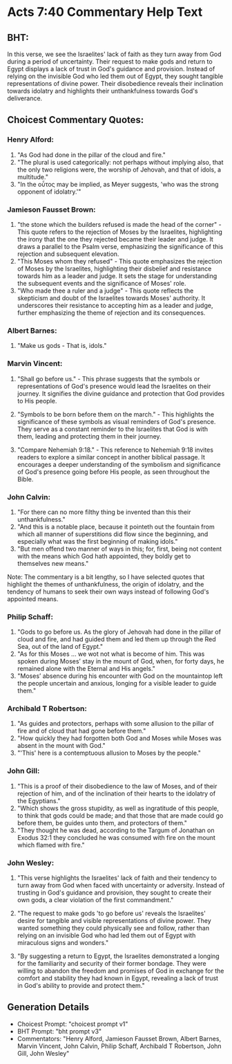 # Acts 7:40 Commentary Help Text

## BHT:
In this verse, we see the Israelites' lack of faith as they turn away from God during a period of uncertainty. Their request to make gods and return to Egypt displays a lack of trust in God's guidance and provision. Instead of relying on the invisible God who led them out of Egypt, they sought tangible representations of divine power. Their disobedience reveals their inclination towards idolatry and highlights their unthankfulness towards God's deliverance.

## Choicest Commentary Quotes:
### Henry Alford:
1. "As God had done in the pillar of the cloud and fire."
2. "The plural is used categorically: not perhaps without implying also, that the only two religions were, the worship of Jehovah, and that of idols, a multitude."
3. "In the οὗτος may be implied, as Meyer suggests, 'who was the strong opponent of idolatry.'"

### Jamieson Fausset Brown:
1. "the stone which the builders refused is made the head of the corner" - This quote refers to the rejection of Moses by the Israelites, highlighting the irony that the one they rejected became their leader and judge. It draws a parallel to the Psalm verse, emphasizing the significance of this rejection and subsequent elevation.
2. "This Moses whom they refused" - This quote emphasizes the rejection of Moses by the Israelites, highlighting their disbelief and resistance towards him as a leader and judge. It sets the stage for understanding the subsequent events and the significance of Moses' role.
3. "Who made thee a ruler and a judge" - This quote reflects the skepticism and doubt of the Israelites towards Moses' authority. It underscores their resistance to accepting him as a leader and judge, further emphasizing the theme of rejection and its consequences.

### Albert Barnes:
1. "Make us gods - That is, idols."

### Marvin Vincent:
1. "Shall go before us." - This phrase suggests that the symbols or representations of God's presence would lead the Israelites on their journey. It signifies the divine guidance and protection that God provides to His people.

2. "Symbols to be born before them on the march." - This highlights the significance of these symbols as visual reminders of God's presence. They serve as a constant reminder to the Israelites that God is with them, leading and protecting them in their journey.

3. "Compare Nehemiah 9:18." - This reference to Nehemiah 9:18 invites readers to explore a similar concept in another biblical passage. It encourages a deeper understanding of the symbolism and significance of God's presence going before His people, as seen throughout the Bible.

### John Calvin:
1. "For there can no more filthy thing be invented than this their unthankfulness."
2. "And this is a notable place, because it pointeth out the fountain from which all manner of superstitions did flow since the beginning, and especially what was the first beginning of making idols."
3. "But men offend two manner of ways in this; for, first, being not content with the means which God hath appointed, they boldly get to themselves new means."

Note: The commentary is a bit lengthy, so I have selected quotes that highlight the themes of unthankfulness, the origin of idolatry, and the tendency of humans to seek their own ways instead of following God's appointed means.

### Philip Schaff:
1. "Gods to go before us. As the glory of Jehovah had done in the pillar of cloud and fire, and had guided them and led them up through the Red Sea, out of the land of Egypt."
2. "As for this Moses ... we wot not what is become of him. This was spoken during Moses’ stay in the mount of God, when, for forty days, he remained alone with the Eternal and His angels."
3. "Moses’ absence during his encounter with God on the mountaintop left the people uncertain and anxious, longing for a visible leader to guide them."

### Archibald T Robertson:
1. "As guides and protectors, perhaps with some allusion to the pillar of fire and of cloud that had gone before them."
2. "How quickly they had forgotten both God and Moses while Moses was absent in the mount with God."
3. "'This' here is a contemptuous allusion to Moses by the people."

### John Gill:
1. "This is a proof of their disobedience to the law of Moses, and of their rejection of him, and of the inclination of their hearts to the idolatry of the Egyptians."
2. "Which shows the gross stupidity, as well as ingratitude of this people, to think that gods could be made; and that those that are made could go before them, be guides unto them, and protectors of them."
3. "They thought he was dead, according to the Targum of Jonathan on Exodus 32:1 they concluded he was consumed with fire on the mount which flamed with fire."

### John Wesley:
1. "This verse highlights the Israelites' lack of faith and their tendency to turn away from God when faced with uncertainty or adversity. Instead of trusting in God's guidance and provision, they sought to create their own gods, a clear violation of the first commandment." 

2. "The request to make gods 'to go before us' reveals the Israelites' desire for tangible and visible representations of divine power. They wanted something they could physically see and follow, rather than relying on an invisible God who had led them out of Egypt with miraculous signs and wonders." 

3. "By suggesting a return to Egypt, the Israelites demonstrated a longing for the familiarity and security of their former bondage. They were willing to abandon the freedom and promises of God in exchange for the comfort and stability they had known in Egypt, revealing a lack of trust in God's ability to provide and protect them."


## Generation Details
- Choicest Prompt: "choicest prompt v1"
- BHT Prompt: "bht prompt v3"
- Commentators: "Henry Alford, Jamieson Fausset Brown, Albert Barnes, Marvin Vincent, John Calvin, Philip Schaff, Archibald T Robertson, John Gill, John Wesley"
